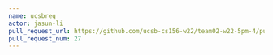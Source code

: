 ```yaml
---
name: ucsbreq
actor: jasun-li
pull_request_url: https://github.com/ucsb-cs156-w22/team02-w22-5pm-4/pull/27
pull_request_num: 27
---
```

